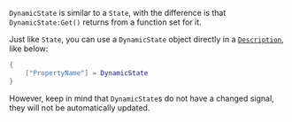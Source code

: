 ``DynamicState`` is similar to a ``State``, with the difference is that ``DynamicState:Get()`` returns from a function set for it.

Just like ``State``, you can use a ``DynamicState`` object directly in a [``Description``](../Types/type_Description.md), like below:
```lua
{
    ["PropertyName"] = DynamicState
}
```
However, keep in mind that ``DynamicState``s do not have a changed signal, they will not be automatically updated.